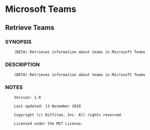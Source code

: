 # Microsoft Teams
## Retrieve Teams
### SYNOPSIS
```
    (BETA) Retrieves information about teams in Microsoft Teams
```
### DESCRIPTION
```
    (BETA) Retrieves information about teams in Microsoft Teams
```
### NOTES
```
    Version: 1.0
    Last updated: 13 November 2018
    Copyright (c) BitTitan, Inc. All rights reserved.
    Licensed under the MIT License.
```

